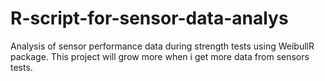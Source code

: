# R-script-for-sensor-data-analys
Analysis of sensor performance data during strength tests using WeibullR package. This project will grow more when i get more data from sensors tests.


